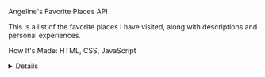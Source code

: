 Angeline's Favorite Places API

This is a list of the favorite places I have visited, along with descriptions and personal experiences.

<link>

How It's Made: 
HTML, CSS, JavaScript
<details>

<Optimizations>

<Lessons Learned>
